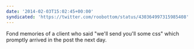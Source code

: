 ```yaml
---
date: '2014-02-03T15:02:45+00:00'
syndicated: 'https://twitter.com/roobottom/status/430364997315985408'
---
```

Fond memories of a client who said "we'll send you'll some css" which promptly arrived in the post the next day.
